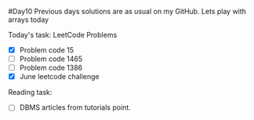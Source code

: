 #Day10
Previous days solutions are as usual on my GitHub.
Lets play with arrays today

Today's task:
LeetCode Problems
- [x] Problem code 15
- [ ] Problem code 1465
- [ ] Problem code 1386
- [x] June leetcode challenge

Reading task:
- [ ] DBMS articles from tutorials point.